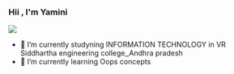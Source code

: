 ### Hii , I'm Yamini
<img src="![git](https://user-images.githubusercontent.com/96237520/172050797-a443538d-e92f-474b-9495-2b5fbb80d6da.png)">


- 🔭 I’m currently studyning INFORMATION TECHNOLOGY in VR Siddhartha engineering college,,Andhra pradesh
- 🌱 I’m currently learning Oops concepts


